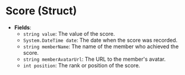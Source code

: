 # Score (Struct)

- **Fields**:
  - `string value`: The value of the score.
  - `System.DateTime date`: The date when the score was recorded.
  - `string memberName`: The name of the member who achieved the score.
  - `string memberAvatarUrl`: The URL to the member's avatar.
  - `int position`: The rank or position of the score.